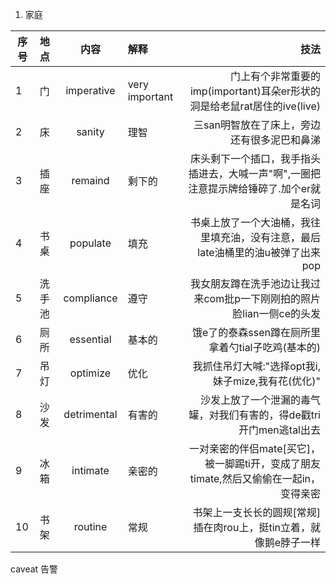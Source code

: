 1. 家庭

序号  | 地点 | 内容 | 解释 | 技法  
---- | :-- | :--: | :-- | --:
1|门 | imperative | very important | 门上有个非常重要的imp(important)耳朵er形状的洞是给老鼠rat居住的ive(live)
2|床 | sanity | 理智 | 三san明智放在了床上，旁边还有很多泥巴和鼻涕
3|插座|remaind|剩下的|床头剩下一个插口，我手指头插进去，大喊一声"啊",一圈把注意提示牌给锤碎了.加个er就是名词
4|书桌|populate|填充|书桌上放了一个大油桶，我往里填充油，没有注意，最后late油桶里的油u被弹了出来pop
5|洗手池|compliance|遵守|我女朋友蹲在洗手池边让我过来com批p一下刚刚拍的照片脸lian一侧ce的头发
6|厕所|essential|基本的|饿e了的泰森ssen蹲在厕所里拿着勺tial子吃鸡(基本的)
7|吊灯|optimize|优化|我抓住吊灯大喊:"选择opt我i,妹子mize,我有花(优化)"
8|沙发|detrimental|有害的|沙发上放了一个泄漏的毒气罐，对我们有害的，得de戳tri开门men逃tal出去
9|冰箱|intimate|亲密的|一对亲密的伴侣mate[买它]，被一脚踢ti开，变成了朋友timate,然后又偷偷在一起in，变得亲密
10|书架|routine|常规|书架上一支长长的圆规[常规]插在肉rou上，挺tin立着，就像鹅e脖子一样












caveat 告警